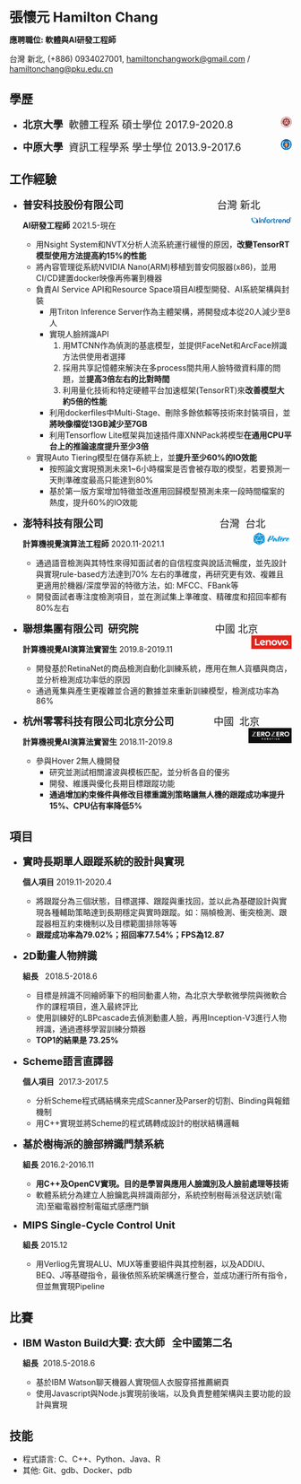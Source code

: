 <font size=5>**張懷元 Hamilton Chang**</font>

**應聘職位: 軟體與AI研發工程師**

台灣 新北, (+886) 0934027001, hamiltonchangwork@gmail.com / hamiltonchang@pku.edu.cn

## 學歷

* <font size=4>**北京大學**  軟體工程系  碩士學位  2017.9-2020.8</font><img src=".\assets\pku.png" align='right' height="4%" width="4%"/>

* <font size=4>**中原大學**  資訊工程學系  學士學位  2013.9-2017.6</font><img src=".\assets\CYCU.png" align='right' height="4%" width="4%"/>

## 工作經驗

* <font size=4>**普安科技股份有限公司**                                 台灣 新北</font><img src=".\assets\infortrend.png" align='right' height="15%" width="15%"/>

  **AI研發工程師** 2021.5-現在

  * 用Nsight System和NVTX分析人流系統運行緩慢的原因，**改變TensorRT模型使用方法提高約15%的性能**
  * 將內容管理從系統NVIDIA Nano(ARM)移植到普安伺服器(x86)，並用CI/CD建置docker映像再佈署到機器
  * 負責AI Service API和Resource Space項目AI模型開發、AI系統架構與封裝
    * 用Triton Inference Server作為主體架構，將開發成本從20人減少至8人
    * 實現人臉辨識API
      1. 用MTCNN作為偵測的基底模型，並提供FaceNet和ArcFace辨識方法供使用者選擇
      2. 採用共享記憶體來解決在多process間共用人臉特徵資料庫的問題，並**提高3倍左右的比對時間**
      3. 利用量化技術和特定硬體平台加速框架(TensorRT)來**改善模型大約5倍的性能**
    * 利用dockerfiles中Multi-Stage、刪除多餘依賴等技術來封裝項目，並**將映像檔從13GB減少至7GB**
    * 利用Tensorflow Lite框架與加速插件庫XNNPack將模型**在通用CPU平台上的推論速度提升至少3倍**
  * 實現Auto Tiering模型在儲存系統上，並**提升至少60%的IO效能**
    * 按照論文實現預測未來1~6小時檔案是否會被存取的模型，若要預測一天則準確度最高只能達到80%
    * 基於第一版方案增加特徵並改進用回歸模型預測未來一段時間檔案的熱度，提升60%的IO效能

* <font size=4>**澎特科技有限公司**                                         台灣  台北</font><img src="./assets/patere.png" align='right' height="15%" width="15%"/>

  **計算機視覺演算法工程師**  2020.11-2021.1

  * 通過語音檢測與其特性來得知面試者的自信程度與說話流暢度，並先設計與實現rule-based方法達到70%
    左右的準確度，再研究更有效、複雜且更適用於機器/深度學習的特徵方法，如: MFCC、FBank等
  * 開發面試者專注度檢測項目，並在測試集上準確度、精確度和招回率都有80%左右

* <font size=4>**聯想集團有限公司  研究院**                           中國  北京</font><img src=".\assets\lenovo-logo.png" align='right' height="15%" width="15%"/>

  **計算機視覺AI演算法實習生**  2019.8-2019.11

  * 開發基於RetinaNet的商品檢測自動化訓練系統，應用在無人貨櫃與商店，並分析檢測成功率低的原因
  * 通過蒐集與產生更複雜並合適的數據並來重新訓練模型，檢測成功率為86%

* <font size=4>**杭州零零科技有限公司北京分公司**              中國  北京</font><img src=".\assets\zerozero-logo.png" align='right' height="16%" width="16%"/>

  **計算機視覺AI演算法實習生**  2018.11-2019.8

  * 參與Hover 2無人機開發
    * 研究並測試相關濾波與模板匹配，並分析各自的優劣
    * 開發、維護與優化長期目標跟蹤功能
    * **通過增加約束條件與修改目標重識別策略讓無人機的跟蹤成功率提升15%、CPU佔有率降低5%**

## 項目

* <font size=4>**實時長期單人跟蹤系統的設計與實現**</font>

  **個人項目**   2019.11-2020.4

  * 將跟蹤分為三個狀態，目標選擇、跟蹤與重找回，並以此為基礎設計與實現各種輔助策略達到長期穩定與實時跟蹤。如：隔幀檢測、衝突檢測、跟蹤器相互約束機制以及目標範圍排除等等
  * **跟蹤成功率為79.02%；招回率77.54%；FPS為12.87**

* <font size=4>**2D動畫人物辨識**</font>  

  **組長**   2018.5-2018.6

  * 目標是辨識不同繪師筆下的相同動畫人物，為北京大學軟微學院與微軟合作的課程項目，進入最終評比
  * 使用訓練好的LBPcascade去偵測動畫人臉，再用Inception-V3進行人物辨識，通過遷移學習訓練分類器
  * **TOP1的結果是 73.25%**

* <font size=4>**Scheme語言直譯器**</font>

  **個人項目**  2017.3-2017.5

  * 分析Scheme程式碼結構來完成Scanner及Parser的切割、Binding與報錯機制
  * 用C++實現並將Scheme的程式碼轉成設計的樹狀結構邏輯

* <font size=4>**基於樹梅派的臉部辨識門禁系統**</font>

  **組長**   2016.2-2016.11

  - **用C++及OpenCV實現。目的是學習與應用人臉識別及人臉前處理等技術**
  - 軟體系統分為建立人臉鑰匙與辨識兩部分，系統控制樹莓派發送訊號(電流)至繼電器控制電磁式感應門鎖

* <font size=4>**MIPS Single-Cycle Control Unit**</font>

  **組長** 2015.12

  * 用Verliog先實現ALU、MUX等重要組件與其控制器，以及ADDIU、BEQ、J等基礎指令，最後依照系統架構進行整合，並成功運行所有指令，但並無實現Pipeline

## 比賽

- <font size=4>**IBM Waston Build大賽: 衣大師   全中國第二名**</font>

  **組長**  2018.5-2018.6

  - 基於IBM Watson聊天機器人實現個人衣服穿搭推薦網頁
  - 使用Javascript與Node.js實現前後端，以及負責整體架構與主要功能的設計與實現

## 技能

* 程式語言: C、C++、Python、Java、R
* 其他: Git、gdb、Docker、pdb
